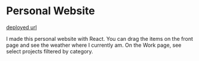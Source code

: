 # Personal Website

[deployed url](https://annieqiu.me/)

I made this personal website with React. You can drag the items on the front page and see the weather where I currently am. On the Work page, see select projects filtered by category.
